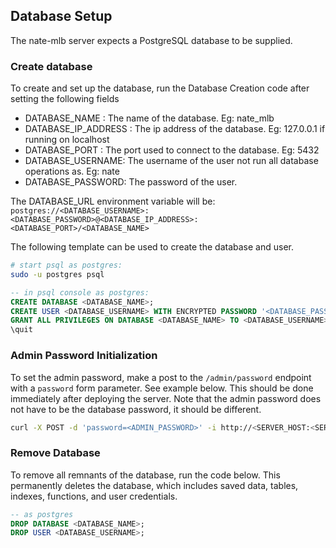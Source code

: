 ## Database Setup
The nate-mlb server expects a PostgreSQL database to be supplied.

### Create database
To create and set up the database, run the Database Creation code after setting the following fields
* DATABASE_NAME : The name of the database.  Eg: nate_mlb
* DATABASE_IP_ADDRESS : The ip address of the database.  Eg: 127.0.0.1 if running on localhost
* DATABASE_PORT : The port used to connect to the database.  Eg: 5432
* DATABASE_USERNAME: The username of the user not run all database operations as.  Eg: nate
* DATABASE_PASSWORD: The password of the user.

The DATABASE_URL environment variable will be: `postgres://<DATABASE_USERNAME>:<DATABASE_PASSWORD>@<DATABASE_IP_ADDRESS>:<DATABASE_PORT>/<DATABASE_NAME>`

The following template can be used to create the database and user.
```bash
# start psql as postgres:
sudo -u postgres psql
```
```sql
-- in psql console as postgres:
CREATE DATABASE <DATABASE_NAME>;
CREATE USER <DATABASE_USERNAME> WITH ENCRYPTED PASSWORD '<DATABASE_PASSWORD>';
GRANT ALL PRIVILEGES ON DATABASE <DATABASE_NAME> TO <DATABASE_USERNAME>;
\quit
```

### Admin Password Initialization	
To set the admin password, make a post to the `/admin/password` endpoint with a `password` form parameter.  See example below.  This should be done immediately after deploying the server.  Note that the admin password does not have to be the database password, it should be different.
```bash
curl -X POST -d 'password=<ADMIN_PASSWORD>' -i http://<SERVER_HOST:<SERVER_PORT>/admin/password
```

### Remove Database
To remove all remnants of the database, run the code below.  This permanently deletes the database, which includes saved data, tables, indexes, functions, and user credentials.
```sql
-- as postgres
DROP DATABASE <DATABASE_NAME>;
DROP USER <DATABASE_USERNAME>;
```

